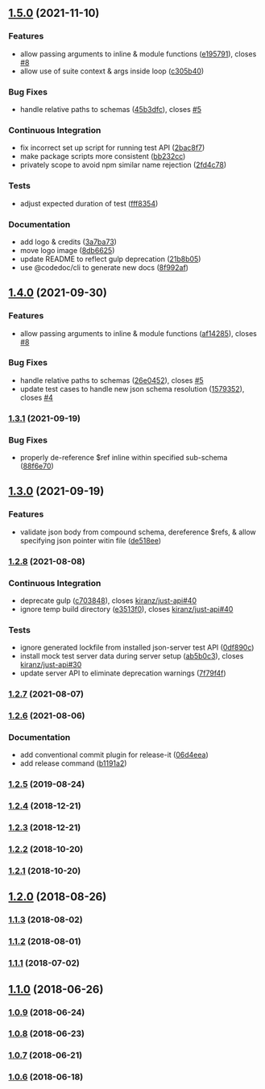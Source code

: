 ## [1.5.0](https://github.com/matmar10/rest-ez/compare/v1.4.0...v1.5.0) (2021-11-10)


### Features

* allow passing arguments to inline & module functions ([e195791](https://github.com/matmar10/rest-ez/commit/e1957919e463c70b26958fa02cfa5500d87a244c)), closes [#8](https://github.com/matmar10/rest-ez/issues/8)
* allow use of suite context & args inside loop ([c305b40](https://github.com/matmar10/rest-ez/commit/c305b409bfaf28d58ddc7cd74b7a63b4d26562f1))


### Bug Fixes

* handle relative paths to schemas ([45b3dfc](https://github.com/matmar10/rest-ez/commit/45b3dfcac215daaa404198c165f14c56c5ab34ae)), closes [#5](https://github.com/matmar10/rest-ez/issues/5)


### Continuous Integration

* fix incorrect set up script for running test API ([2bac8f7](https://github.com/matmar10/rest-ez/commit/2bac8f7c7f009ac923f26838e35815a20d76d98c))
* make package scripts more consistent ([bb232cc](https://github.com/matmar10/rest-ez/commit/bb232cc9cf228ff71bdfb2cac71508b171f02d25))
* privately scope to avoid npm similar name rejection ([2fd4c78](https://github.com/matmar10/rest-ez/commit/2fd4c78ee156a43cc11d4b5220e98a15b66fc5a7))


### Tests

* adjust expected duration of test ([fff8354](https://github.com/matmar10/rest-ez/commit/fff835480613a57c7599b7bd026e202a572f9117))


### Documentation

* add logo & credits ([3a7ba73](https://github.com/matmar10/rest-ez/commit/3a7ba736b1f48f4c8a6a0641e4dd6e3a590a4629))
* move logo image ([8db6625](https://github.com/matmar10/rest-ez/commit/8db6625f27ff9ebacaffdac0ba6fff3758ce67a7))
* update README to reflect gulp deprecation ([21b8b05](https://github.com/matmar10/rest-ez/commit/21b8b05d6575b45878bfa9959d6f1291def95830))
* use @codedoc/cli to generate new docs ([8f992af](https://github.com/matmar10/rest-ez/commit/8f992af486fb2115837dffbb0f0f757546308b29))

## [1.4.0](https://github.com/matmar10/just-api/compare/v1.3.1...v1.4.0) (2021-09-30)


### Features

* allow passing arguments to inline & module functions ([af14285](https://github.com/matmar10/just-api/commit/af14285eea47ffe8588eaf154e9d95144f54afa0)), closes [#8](https://github.com/matmar10/just-api/issues/8)


### Bug Fixes

* handle relative paths to schemas ([26e0452](https://github.com/matmar10/just-api/commit/26e04527f5bb3b2847328887a3cc584778368c68)), closes [#5](https://github.com/matmar10/just-api/issues/5)
* update test cases to handle new json schema resolution ([1579352](https://github.com/matmar10/just-api/commit/15793525da571d85255d1098f442f16df3b70b0b)), closes [#4](https://github.com/matmar10/just-api/issues/4)

### [1.3.1](https://github.com/matmar10/just-api/compare/v1.3.0...v1.3.1) (2021-09-19)


### Bug Fixes

* properly de-reference $ref inline within specified sub-schema ([88f6e70](https://github.com/matmar10/just-api/commit/88f6e7095e5274ab50251f3db95a12ca00198095))

## [1.3.0](https://github.com/matmar10/just-api/compare/v1.2.8...v1.3.0) (2021-09-19)


### Features

* validate json body from compound schema, dereference $refs, & allow specifying json pointer witin file ([de518ee](https://github.com/matmar10/just-api/commit/de518ee4ef1aee0a43f1bc9ed3ed2823e2893a6a))

### [1.2.8](https://github.com/matmar10/just-api/compare/v1.2.7...v1.2.8) (2021-08-08)


### Continuous Integration

* deprecate gulp ([c703848](https://github.com/matmar10/just-api/commit/c7038482a1f7d8f9c103f3c5e36bf8dd263794d7)), closes [kiranz/just-api#40](https://github.com/kiranz/just-api/issues/40)
* ignore temp build directory ([e3513f0](https://github.com/matmar10/just-api/commit/e3513f0fa2a7d6d3e62192e4b131bbdda868f86c)), closes [kiranz/just-api#40](https://github.com/kiranz/just-api/issues/40)


### Tests

* ignore generated lockfile from installed json-server test API ([0df890c](https://github.com/matmar10/just-api/commit/0df890c761be34c969396b4613c90d0861950590))
* install mock test server data during server setup ([ab5b0c3](https://github.com/matmar10/just-api/commit/ab5b0c396c1d36d4c302665a836cf4603fedb7a9)), closes [kiranz/just-api#30](https://github.com/kiranz/just-api/issues/30)
* update server API to eliminate deprecation warnings ([7f79f4f](https://github.com/matmar10/just-api/commit/7f79f4fe4b9fa1d227fe80461ffa722a6e25dca9))

### [1.2.7](https://github.com/matmar10/just-api/compare/v1.2.6...v1.2.7) (2021-08-07)

### [1.2.6](https://github.com/matmar10/just-api/compare/v1.2.5...v1.2.6) (2021-08-06)


### Documentation

* add conventional commit plugin for release-it ([06d4eea](https://github.com/matmar10/just-api/commit/06d4eea58389a804df3229d60ecd6a7d910a4bf0))
* add release command ([b1191a2](https://github.com/matmar10/just-api/commit/b1191a271c0a9499f6bd2c2a9d2ca6769b78e3c7))

### [1.2.5](https://github.com/matmar10/just-api/compare/v1.2.5...v1.2.6) (2019-08-24)

### [1.2.4](https://github.com/matmar10/just-api/compare/v1.2.5...v1.2.6) (2018-12-21)

### [1.2.3](https://github.com/matmar10/just-api/compare/v1.2.5...v1.2.6) (2018-12-21)

### [1.2.2](https://github.com/matmar10/just-api/compare/v1.2.5...v1.2.6) (2018-10-20)

### [1.2.1](https://github.com/matmar10/just-api/compare/v1.2.5...v1.2.6) (2018-10-20)

## [1.2.0](https://github.com/matmar10/just-api/compare/v1.2.5...v1.2.6) (2018-08-26)

### [1.1.3](https://github.com/matmar10/just-api/compare/v1.2.5...v1.2.6) (2018-08-02)

### [1.1.2](https://github.com/matmar10/just-api/compare/v1.2.5...v1.2.6) (2018-08-01)

### [1.1.1](https://github.com/matmar10/just-api/compare/v1.2.5...v1.2.6) (2018-07-02)

## [1.1.0](https://github.com/matmar10/just-api/compare/v1.2.5...v1.2.6) (2018-06-26)

### [1.0.9](https://github.com/matmar10/just-api/compare/v1.2.5...v1.2.6) (2018-06-24)

### [1.0.8](https://github.com/matmar10/just-api/compare/v1.2.5...v1.2.6) (2018-06-23)

### [1.0.7](https://github.com/matmar10/just-api/compare/v1.2.5...v1.2.6) (2018-06-21)

### [1.0.6](https://github.com/matmar10/just-api/compare/v1.2.5...v1.2.6) (2018-06-18)

